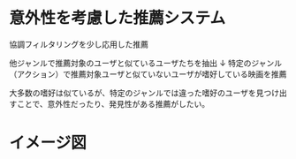 # 意外性を考慮した推薦システム

協調フィルタリングを少し応用した推薦

他ジャンルで推薦対象のユーザと似ているユーザたちを抽出
↓
特定のジャンル（アクション）で推薦対象ユーザと似ていないユーザが嗜好している映画を推薦

大多数の嗜好は似ているが、特定のジャンルでは違った嗜好のユーザを見つけ出すことで、意外性だったり、発見性がある推薦がしたい。

# イメージ図